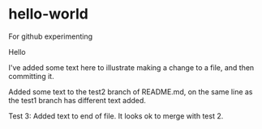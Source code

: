 # hello-world
For github experimenting

Hello

I've added some text here to illustrate making a change to a file, and then committing it.

Added some text to the test2 branch of README.md, on the same line as the test1 branch has different text added.

Test 3: Added text to end of file. It looks ok to merge with test 2.
